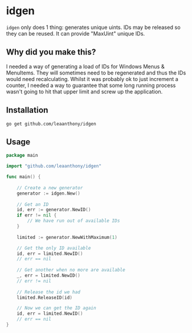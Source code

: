 # idgen

`idgen` only does 1 thing: generates unique uints. IDs may be released so they can be reused. It can provide "MaxUint" unique IDs.

## Why did you make this?

I needed a way of generating a load of IDs for Windows Menus & MenuItems. They will sometimes need to be regenerated and thus the IDs 
would need recalculating. Whilst it was probably ok to just increment a counter, I needed a way to guarantee that some long running
process wasn't going to hit that upper limit and screw up the application.

## Installation

`go get github.com/leaanthony/idgen`

## Usage

```go
package main

import "github.com/leaanthony/idgen"

func main() {
	
	// Create a new generator
    generator := idgen.New()	
    
    // Get an ID
    id, err := generator.NewID()
    if err != nil {
    	// We have run out of available IDs
    }
    
    limited := generator.NewWithMaximum(1)

	// Get the only ID available
	id, err = limited.NewID()
    // err == nil
    
	// Get another when no more are available
	_, err = limited.NewID()
	// err != nil 
	
	// Release the id we had
	limited.ReleaseID(id)

	// Now we can get the ID again
	id, err = limited.NewID()
	// err == nil
}
```
